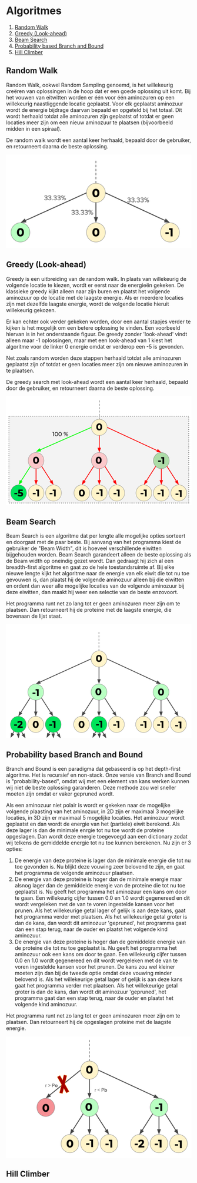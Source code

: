 # Algoritmes

1. [Random Walk](#random-walk)
2. [Greedy (Look-ahead)](#greedy-look-ahead)
3. [Beam Search](#beam-search)
4. [Probability based Branch and Bound](#probability-based-branch-and-bound)
5. [Hill Climber](#hill-climber)


## **Random Walk**<a name="Randomwalk"></a>

Random Walk, ookwel Random Sampling genoemd, is het willekeurig creëren van oplossingen in de hoop dat er een goede oplossing uit komt. Bij het vouwen van eitwitten worden er één voor één aminozuren op een willekeurig naastliggende locatie geplaatst. Voor elk geplaatst aminozuur wordt de energie bijdrage daarvan bepaald en opgeteld bij het totaal. Dit wordt herhaald totdat alle aminozuren zijn geplaatst of totdat er geen locaties meer zijn om een nieuw aminozuur te plaatsen (bijvoorbeeld midden in een spiraal).

De random walk wordt een aantal keer herhaald, bepaald door de gebruiker, en retourneert daarna de beste oplossing.

![Random Walk](assets/README-0e88c2fc.png)

## **Greedy (Look-ahead)**<a name="Greedy"></a>

Greedy is een uitbreiding van de random walk. In plaats van willekeurig de volgende locatie te kiezen, wordt er eerst naar de energieën gekeken. De klassieke greedy kijkt alleen naar zijn buren en plaatst het volgende aminozuur op de locatie met de laagste energie. Als er meerdere locaties zijn met dezelfde laagste energie, wordt de volgende locatie hieruit willekeurig gekozen.

Er kan echter ook verder gekeken worden, door een aantal stapjes verder te kijken is het mogelijk om een betere oplossing te vinden. Een voorbeeld hiervan is in het onderstaande figuur. De greedy zonder 'look-ahead' vindt alleen maar -1 oplossingen, maar met een look-ahead van 1 kiest het algoritme voor de linker 0 energie omdat er verderop een -5 is gevonden.

Net zoals random worden deze stappen herhaald totdat alle aminozuren geplaatst zijn of totdat er geen locaties meer zijn om nieuwe aminozuren in te plaatsen.

De greedy search met look-ahead wordt een aantal keer herhaald, bepaald door de gebruiker, en retourneert daarna de beste oplossing.

![Greedy Lookahead](assets/README-73a621af.png)

## **Beam Search**<a name="Beam"></a>

Beam Search is een algoritme dat per lengte alle mogelijke opties sorteert en doorgaat met de paar beste. Bij aanvang van het programma kiest de gebruiker de "Beam Width", dit is hoeveel verschillende eiwitten bijgehouden worden. Beam Search garandeert alleen de beste oplossing als de Beam width op oneindig gezet wordt. Dan gedraagt hij zich al een breadth-first algoritme en gaat zo de hele toestandsruimte af. Bij elke nieuwe lengte kijkt het algoritme naar de energie van elk eiwit die tot nu toe gevouwen is, dan plaatst hij de volgende aminozuur alleen bij die eiwitten en ordent dan weer alle mogelijke locaties van de volgende aminozuur bij deze eiwitten, dan maakt hij weer een selectie van de beste enzovoort.

Het programma runt net zo lang tot er geen aminozuren meer zijn om te plaatsen. Dan retourneert hij de proteine met de laagste energie, die bovenaan de lijst staat.

![Beam Search](assets/README-25a489a1.png)

## **Probability based Branch and Bound**<a name="BranchnBound"></a>

Branch and Bound is een paradigma dat gebaseerd is op het depth-first algoritme. Het is recursief en non-stack. Onze versie van Branch and Bound is "probability-based", omdat wij met een element van kans werken kunnen wij niet de beste oplossing garanderen. Deze methode zou wel sneller moeten zijn omdat er vaker gepruned wordt.

Als een aminozuur niet polair is wordt er gekeken naar de mogelijke volgende plaasting van het aminozuur, in 2D zijn er maximaal 3 mogelijke locaties, in 3D zijn er maximaal 5 mogelijke locaties. Het aminozuur wordt geplaatst en dan wordt de energie van het (partiele) eiwit berekend. Als deze lager is dan de minimale enrgie tot nu toe wordt de proteine opgeslagen. Dan wordt deze energie toegevoegd aan een dictionary zodat wij telkens de gemiddelde energie tot nu toe kunnen berekenen. Nu zijn er 3 opties:
1. De energie van deze proteine is lager dan de minimale energie die tot nu toe gevonden is. Nu blijkt deze vouwing zeer belovend te zijn, en gaat het programma de volgende aminozuur plaatsen.
2. De energie van deze proteine is hoger dan de minimale energie maar alsnog lager dan de gemiddelde energie van de proteine die tot nu toe geplaatst is. Nu geeft het programma het aminozuur een kans om door te gaan. Een willekeurig cijfer tussen 0.0 en 1.0 wordt gegenereed en dit wordt vergeleken met de van te voren ingestelde kansen voor het prunen. Als het willekeurige getal lager of gelijk is aan deze kans, gaat het programma verder met plaatsen. Als het willekeurige getal groter is dan de kans, dan wordt dit aminozuur 'gepruned', het programma gaat dan een stap terug, naar de ouder en plaatst het volgende kind aminozuur.
3. De energie van deze proteine is hoger dan de gemiddelde energie van de proteine die tot nu toe geplaatst is. Nu geeft het programma het aminozuur ook een kans om door te gaan. Een willekeurig cijfer tussen 0.0 en 1.0 wordt gegenereed en dit wordt vergeleken met de van te voren ingestelde kansen voor het prunen. De kans zou wel kleiner moeten zijn dan bij de tweede optie omdat deze vouwing minder belovend is. Als het willekeurige getal lager of gelijk is aan deze kans  gaat het programma verder met plaatsen. Als het willekeurige getal groter is dan de kans, dan wordt dit aminozuur 'gepruned', het programma gaat dan een stap terug, naar de ouder en plaatst het volgende kind aminozuur.

Het programma runt net zo lang tot er geen aminozuren meer zijn om te plaatsen. Dan retourneert hij de opgeslagen proteine met de laagste energie.

![Branch n Bound](assets/README-886c390f.png)

## **Hill Climber**<a name="Hillclimber"></a>

